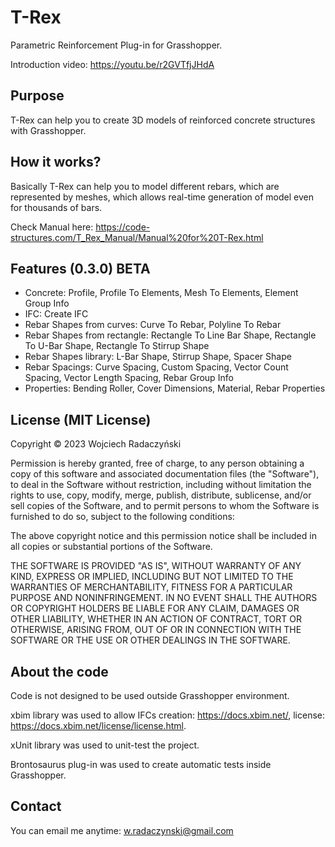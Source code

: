 # T-Rex
Parametric Reinforcement Plug-in for Grasshopper.

Introduction video: https://youtu.be/r2GVTfjJHdA 


## Purpose

T-Rex can help you to create 3D models of reinforced concrete structures with Grasshopper.

## How it works?

Basically T-Rex can help you to model different rebars, which are represented by meshes, which allows real-time generation of model even for thousands of bars.

Check Manual here: https://code-structures.com/T_Rex_Manual/Manual%20for%20T-Rex.html

## Features (0.3.0) BETA


- Concrete: Profile, Profile To Elements, Mesh To Elements, Element Group Info
- IFC: Create IFC
- Rebar Shapes from curves: Curve To Rebar, Polyline To Rebar
- Rebar Shapes from rectangle: Rectangle To Line Bar Shape, Rectangle To U-Bar Shape, Rectangle To Stirrup Shape
- Rebar Shapes library: L-Bar Shape, Stirrup Shape, Spacer Shape
- Rebar Spacings: Curve Spacing, Custom Spacing, Vector Count Spacing, Vector Length Spacing, Rebar Group Info
- Properties: Bending Roller, Cover Dimensions, Material, Rebar Properties

## License (MIT License)

Copyright © 2023 Wojciech Radaczyński

Permission is hereby granted, free of charge, to any person obtaining a copy of this software and associated documentation files (the "Software"), to deal in the Software without restriction, including without limitation the rights to use, copy, modify, merge, publish, distribute, sublicense, and/or sell copies of the Software, and to permit persons to whom the Software is furnished to do so, subject to the following conditions:

The above copyright notice and this permission notice shall be included in all copies or substantial portions of the Software.

THE SOFTWARE IS PROVIDED "AS IS", WITHOUT WARRANTY OF ANY KIND, EXPRESS OR IMPLIED, INCLUDING BUT NOT LIMITED TO THE WARRANTIES OF MERCHANTABILITY, FITNESS FOR A PARTICULAR PURPOSE AND NONINFRINGEMENT. IN NO EVENT SHALL THE AUTHORS OR COPYRIGHT HOLDERS BE LIABLE FOR ANY CLAIM, DAMAGES OR OTHER LIABILITY, WHETHER IN AN ACTION OF CONTRACT, TORT OR OTHERWISE, ARISING FROM, OUT OF OR IN CONNECTION WITH THE SOFTWARE OR THE USE OR OTHER DEALINGS IN THE SOFTWARE.

## About the code

Code is not designed to be used outside Grasshopper environment.

xbim library was used to allow IFCs creation: https://docs.xbim.net/, license: https://docs.xbim.net/license/license.html.

xUnit library was used to unit-test the project.

Brontosaurus plug-in was used to create automatic tests inside Grasshopper.

## Contact

You can email me anytime: [w.radaczynski@gmail.com](mailto:w.radaczynski@gmail.com)

